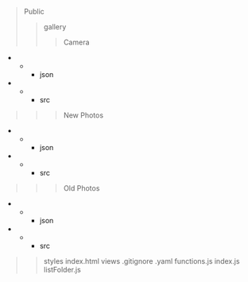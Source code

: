 > Public
>> gallery
>>> Camera
+ + + json
+ + + src
>>> New Photos
+ + + json
+ + + src
>>> Old Photos
+ + + json
+ + + src
>> styles
>> index.html
> views
> .gitignore
> .yaml
> functions.js
> index.js
> listFolder.js
